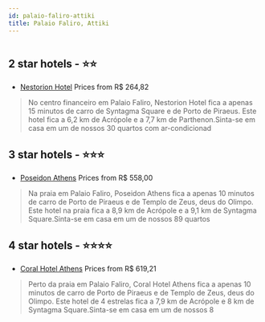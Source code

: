 ```yaml
---
id: palaio-faliro-attiki
title: Palaio Faliro, Attiki
---
```


<center><img src="https://i.travelapi.com/hotels/1000000/870000/866200/866132/3ad5a6e3_z.jpg" alt="" /></center>


##  2 star hotels - ⭐️⭐️

-    [Nestorion Hotel](https://www.hurb.com/br/aud/https://www.hurb.com/br/hotels/palaio-faliro/nestorion-hotel-HT-V3N8?cmp=18055) Prices from R$ 264,82
   > No centro financeiro em Palaio Faliro, Nestorion Hotel fica a apenas 15 minutos de carro de Syntagma Square e de Porto de Piraeus.  Este hotel fica a 6,2 km de Acrópole e a 7,7 km de Parthenon.Sinta-se em casa em um de nossos 30 quartos com ar-condicionad

##  3 star hotels - ⭐️⭐️⭐️

-    [Poseidon Athens](https://www.hurb.com/br/aud/https://www.hurb.com/br/hotels/palaio-faliro/poseidon-athens-HT-DRH3?cmp=18055) Prices from R$ 558,00
   > Na praia em Palaio Faliro, Poseidon Athens fica a apenas 10 minutos de carro de Porto de Piraeus e de Templo de Zeus, deus do Olimpo.  Este hotel na praia fica a 8,9 km de Acrópole e a 9,1 km de Syntagma Square.Sinta-se em casa em um de nossos 89 quartos 

##  4 star hotels - ⭐️⭐️⭐️⭐️

-    [Coral Hotel Athens](https://www.hurb.com/br/aud/https://www.hurb.com/br/hotels/palaio-faliro/coral-hotel-athens-HT-UXL0?cmp=18055) Prices from R$ 619,21
   > Perto da praia em Palaio Faliro, Coral Hotel Athens fica a apenas 10 minutos de carro de Porto de Piraeus e de Templo de Zeus, deus do Olimpo.  Este hotel de 4 estrelas fica a 7,9 km de Acrópole e 8 km de Syntagma Square.Sinta-se em casa em um de nossos 8
